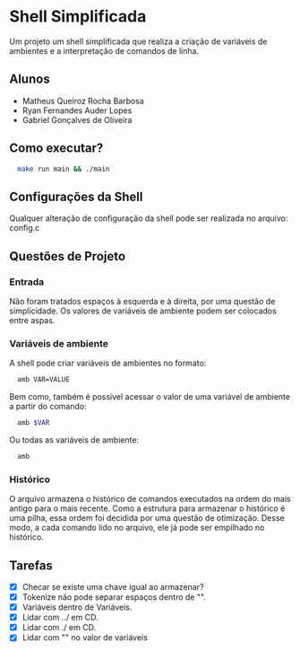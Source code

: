 # Shell Simplificada

Um projeto um shell simplificada que realiza a criação de variáveis de ambientes e a interpretação de comandos de linha.

## Alunos

- Matheus Queiroz Rocha Barbosa
- Ryan Fernandes Auder Lopes
- Gabriel Gonçalves de Oliveira

## Como executar?

```bash
  make run main && ./main
```


## Configurações da Shell

Qualquer alteração de configuração da shell pode ser realizada no arquivo: config.c

## Questões de Projeto

### Entrada

Não foram tratados espaços à esquerda e à direita, por uma questão de simplicidade.
Os valores de variáveis de ambiente podem ser colocados entre aspas.

### Variáveis de ambiente

A shell pode criar variáveis de ambientes no formato:

```bash
  amb VAR=VALUE
```

Bem como, também é possível acessar o valor de uma variável de ambiente a partir do comando:

```bash
  amb $VAR
```

Ou todas as variáveis de ambiente:

```bash
  amb
```

### Histórico

O arquivo armazena o histórico de comandos executados na ordem do mais antigo para o mais recente. Como a estrutura para armazenar o histórico é uma pilha, essa ordem foi decidida por uma questão de otimização. Desse modo, a cada comando lido no arquivo, ele já pode ser empilhado no histórico.

## Tarefas

- [x] Checar se existe uma chave igual ao armazenar?
- [x] Tokenize não pode separar espaços dentro de "".
- [x] Variáveis dentro de Variáveis.
- [x] Lidar com ../ em CD.
- [x] Lidar com ./ em CD.
- [x] Lidar com "" no valor de variáveis
